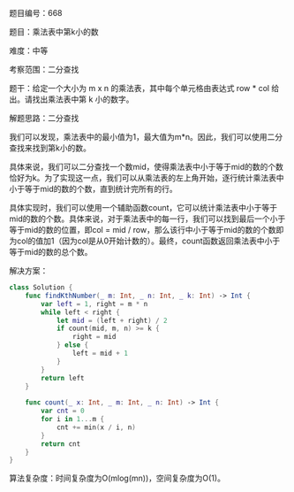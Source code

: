 题目编号：668

题目：乘法表中第k小的数

难度：中等

考察范围：二分查找

题干：给定一个大小为 m x n 的乘法表，其中每个单元格由表达式 row * col 给出。请找出乘法表中第 k 小的数字。

解题思路：二分查找

我们可以发现，乘法表中的最小值为1，最大值为m*n。因此，我们可以使用二分查找来找到第k小的数。

具体来说，我们可以二分查找一个数mid，使得乘法表中小于等于mid的数的个数恰好为k。为了实现这一点，我们可以从乘法表的左上角开始，逐行统计乘法表中小于等于mid的数的个数，直到统计完所有的行。

具体实现时，我们可以使用一个辅助函数count，它可以统计乘法表中小于等于mid的数的个数。具体来说，对于乘法表中的每一行，我们可以找到最后一个小于等于mid的数的位置，即col = mid / row，那么该行中小于等于mid的数的个数即为col的值加1（因为col是从0开始计数的）。最终，count函数返回乘法表中小于等于mid的数的总个数。

解决方案：

```swift
class Solution {
    func findKthNumber(_ m: Int, _ n: Int, _ k: Int) -> Int {
        var left = 1, right = m * n
        while left < right {
            let mid = (left + right) / 2
            if count(mid, m, n) >= k {
                right = mid
            } else {
                left = mid + 1
            }
        }
        return left
    }
    
    func count(_ x: Int, _ m: Int, _ n: Int) -> Int {
        var cnt = 0
        for i in 1...m {
            cnt += min(x / i, n)
        }
        return cnt
    }
}
```

算法复杂度：时间复杂度为O(mlog(mn))，空间复杂度为O(1)。